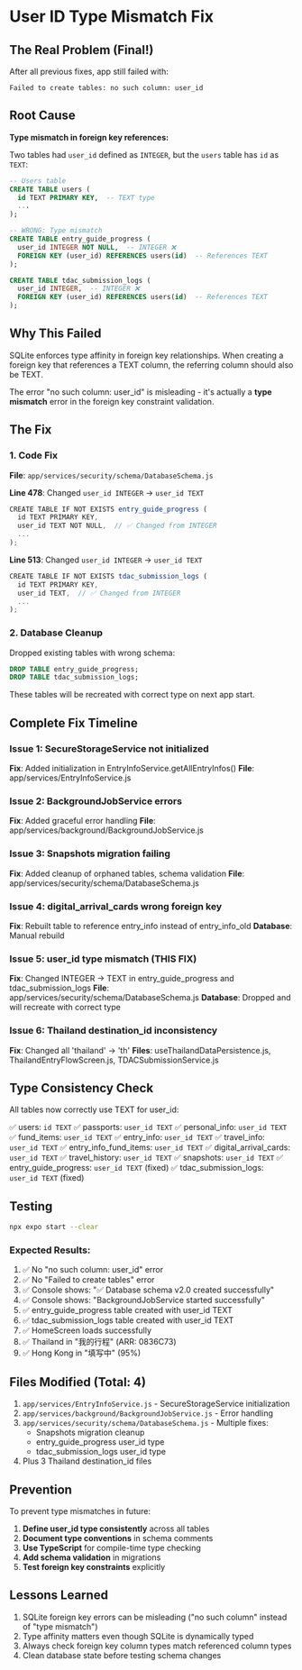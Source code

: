 # User ID Type Mismatch Fix

## The Real Problem (Final!)

After all previous fixes, app still failed with:
```
Failed to create tables: no such column: user_id
```

## Root Cause

**Type mismatch in foreign key references:**

Two tables had `user_id` defined as `INTEGER`, but the `users` table has `id` as `TEXT`:

```sql
-- Users table
CREATE TABLE users (
  id TEXT PRIMARY KEY,  -- TEXT type
  ...
);

-- WRONG: Type mismatch
CREATE TABLE entry_guide_progress (
  user_id INTEGER NOT NULL,  -- INTEGER ❌
  FOREIGN KEY (user_id) REFERENCES users(id)  -- References TEXT
);

CREATE TABLE tdac_submission_logs (
  user_id INTEGER,  -- INTEGER ❌
  FOREIGN KEY (user_id) REFERENCES users(id)  -- References TEXT
);
```

## Why This Failed

SQLite enforces type affinity in foreign key relationships. When creating a foreign key that references a TEXT column, the referring column should also be TEXT.

The error "no such column: user_id" is misleading - it's actually a **type mismatch** error in the foreign key constraint validation.

## The Fix

### 1. Code Fix

**File**: `app/services/security/schema/DatabaseSchema.js`

**Line 478**: Changed `user_id INTEGER` → `user_id TEXT`
```javascript
CREATE TABLE IF NOT EXISTS entry_guide_progress (
  id TEXT PRIMARY KEY,
  user_id TEXT NOT NULL,  // ✅ Changed from INTEGER
  ...
);
```

**Line 513**: Changed `user_id INTEGER` → `user_id TEXT`
```javascript
CREATE TABLE IF NOT EXISTS tdac_submission_logs (
  id TEXT PRIMARY KEY,
  user_id TEXT,  // ✅ Changed from INTEGER
  ...
);
```

### 2. Database Cleanup

Dropped existing tables with wrong schema:
```sql
DROP TABLE entry_guide_progress;
DROP TABLE tdac_submission_logs;
```

These tables will be recreated with correct type on next app start.

## Complete Fix Timeline

### Issue 1: SecureStorageService not initialized
**Fix**: Added initialization in EntryInfoService.getAllEntryInfos()
**File**: app/services/EntryInfoService.js

### Issue 2: BackgroundJobService errors
**Fix**: Added graceful error handling
**File**: app/services/background/BackgroundJobService.js

### Issue 3: Snapshots migration failing
**Fix**: Added cleanup of orphaned tables, schema validation
**File**: app/services/security/schema/DatabaseSchema.js

### Issue 4: digital_arrival_cards wrong foreign key
**Fix**: Rebuilt table to reference entry_info instead of entry_info_old
**Database**: Manual rebuild

### Issue 5: user_id type mismatch (THIS FIX)
**Fix**: Changed INTEGER → TEXT in entry_guide_progress and tdac_submission_logs
**File**: app/services/security/schema/DatabaseSchema.js
**Database**: Dropped and will recreate with correct type

### Issue 6: Thailand destination_id inconsistency
**Fix**: Changed all 'thailand' → 'th'
**Files**: useThailandDataPersistence.js, ThailandEntryFlowScreen.js, TDACSubmissionService.js

## Type Consistency Check

All tables now correctly use TEXT for user_id:

✅ users: `id TEXT`
✅ passports: `user_id TEXT`
✅ personal_info: `user_id TEXT`
✅ fund_items: `user_id TEXT`
✅ entry_info: `user_id TEXT`
✅ travel_info: `user_id TEXT`
✅ entry_info_fund_items: `user_id TEXT`
✅ digital_arrival_cards: `user_id TEXT`
✅ travel_history: `user_id TEXT`
✅ snapshots: `user_id TEXT`
✅ entry_guide_progress: `user_id TEXT` (fixed)
✅ tdac_submission_logs: `user_id TEXT` (fixed)

## Testing

```bash
npx expo start --clear
```

### Expected Results:

1. ✅ No "no such column: user_id" error
2. ✅ No "Failed to create tables" error
3. ✅ Console shows: "✅ Database schema v2.0 created successfully"
4. ✅ Console shows: "BackgroundJobService started successfully"
5. ✅ entry_guide_progress table created with user_id TEXT
6. ✅ tdac_submission_logs table created with user_id TEXT
7. ✅ HomeScreen loads successfully
8. ✅ Thailand in "我的行程" (ARR: 0836C73)
9. ✅ Hong Kong in "填写中" (95%)

## Files Modified (Total: 4)

1. `app/services/EntryInfoService.js` - SecureStorageService initialization
2. `app/services/background/BackgroundJobService.js` - Error handling
3. `app/services/security/schema/DatabaseSchema.js` - Multiple fixes:
   - Snapshots migration cleanup
   - entry_guide_progress user_id type
   - tdac_submission_logs user_id type
4. Plus 3 Thailand destination_id files

## Prevention

To prevent type mismatches in future:

1. **Define user_id type consistently** across all tables
2. **Document type conventions** in schema comments
3. **Use TypeScript** for compile-time type checking
4. **Add schema validation** in migrations
5. **Test foreign key constraints** explicitly

## Lessons Learned

1. SQLite foreign key errors can be misleading ("no such column" instead of "type mismatch")
2. Type affinity matters even though SQLite is dynamically typed
3. Always check foreign key column types match referenced column types
4. Clean database state before testing schema changes
